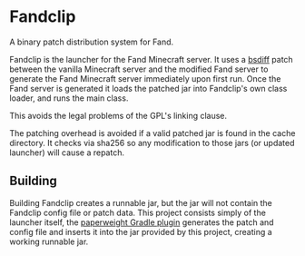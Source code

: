 Fandclip
=========
A binary patch distribution system for Fand.

Fandclip is the launcher for the Fand Minecraft server. It uses a [bsdiff](http://www.daemonology.net/bsdiff/) patch
between the vanilla Minecraft server and the modified Fand server to generate the Fand Minecraft server immediately
upon first run. Once the Fand server is generated it loads the patched jar into Fandclip's own class loader, and runs
the main class.

This avoids the legal problems of the GPL's linking clause.

The patching overhead is avoided if a valid patched jar is found in the cache directory.
It checks via sha256 so any modification to those jars (or updated launcher) will cause a repatch.

Building
--------

Building Fandclip creates a runnable jar, but the jar will not contain the Fandclip config file or patch data. This
project consists simply of the launcher itself, the [paperweight Gradle plugin](https://github.com/PaperMC/paperweight)
generates the patch and config file and inserts it into the jar provided by this project, creating a working runnable jar.
